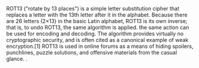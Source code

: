 ROT13 ("rotate by 13 places") is a simple letter substitution cipher that replaces a letter with the 13th letter after it in the alphabet.
Because there are 26 letters (2×13) in the basic Latin alphabet, ROT13 is its own inverse; that is, to undo ROT13, the same algorithm is applied.
the same action can be used for encoding and decoding. 
The algorithm provides virtually no cryptographic security, and is often cited as a canonical example of weak encryption.[1]
ROT13 is used in online forums as a means of hiding spoilers, punchlines, puzzle solutions, and offensive materials from the casual glance.
.
